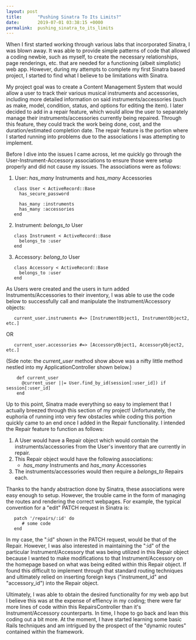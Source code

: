 ```yaml
---
layout: post
title:      "Pushing Sinatra To Its Limits?"
date:       2019-07-01 03:38:15 +0000
permalink:  pushing_sinatra_to_its_limits
---
```



When I first started working through various labs that incorporated Sinatra, I was blown away. It was able to provide simple patterns of code that allowed a coding newbie, such as myself, to create the necessary relationships, page renderings, etc. that are needed for a functioning (albeit simplistic) web app. However, during my attempts to complete my first Sinatra based project, I started to find what I believe to be limitations with Sinatra.

My project goal was to create a Content Management System that would allow a user to track their various musical instruments and accessories, including more detailed information on said instruments/accessories (such as make, model, condition, status, and options for editing the item). I later decided to add in a repair feature, which would allow the user to separately manage their instruments/accessories currently being repaired. Through this feature, they could track the work being done, cost, and the duration/estimated completion date. The repair feature is the portion where I started running into problems due to the associations I was attempting to implement. 

Before I dive into the issues I came across, let me quickly go through the User-Instrument-Accessory associations to ensure those were setup properly and did not cause my issues. The associations were as follows:

1. User: *has_many* Instruments and *has_many* Accessories

```
   class User < ActiveRecord::Base
     has_secure_password

     has_many :instruments
     has_many :accessories
   end
```

2. Instrument: *belongs_to* User

```
   class Instrument < ActiveRecord::Base
     belongs_to :user
   end
```

3. Accessory: *belong_to* User

```
   class Accessory < ActiveRecord::Base
     belongs_to :user
   end
```

As Users were created and the users in turn added Instruments/Accessories to their inventory, I was able to use the code below to successfully call and manipulate the Instrument/Accessory objects:

```
   current_user.instruments #=> [InstrumentObject1, InstrumentObject2, etc.]
```
OR
```
   current_user.accessories #=> [AccessoryObject1, AccessoryObject2, etc.]
```

(Side note: the *current_user* method show above was a nifty little method nestled into my ApplicationController shown below.)

```
    def current_user
      @current_user ||= User.find_by_id(session[:user_id]) if session[:user_id]
    end
```

Up to this point, Sinatra made everything so easy to implement that I actually breezed through this section of my project! Unfortunately, the euphoria of running into very few obstacles while coding this portion quickly came to an end once I added in the Repair functionality. I intended the Repair feature to function as follows:

1. A User would have a Repair object which would contain the instruments/accessories from the User's inventory that are currently in repair.
2. This Repair object would have the following associations:
   * *has_many* Instruments and *has_many* Accessories
3. The instruments/accessories would then require a *belongs_to* Repairs each.

Thanks to the handy abstraction done by Sinatra, these associations were easy enough to setup. However, the trouble came in the form of managing the routes and rendering the correct webpages. For example, the typical convention for a "edit" PATCH request in Sinatra is:

```
   patch '/repairs/:id' do
      # some code
   end
```

In my case, the ":id" shown in the PATCH request, would be that of the Repair. However, I was also interested in maintaining the ":id" of the particular Instrument/Accessory that was being utilized in this Repair object because I wanted to make modifications to that Instrument/Accessory on the homepage based on what was being edited within this Repair object. If found this difficult to implement through that standard routing techniques and ultimately relied on inserting foreign keys ("instrument_id" and "accessory_id") into the Repair object. 

Ultimately, I was able to obtain the desired functionality for my web app but I believe this was at the expense of effiency in my coding; there were far more lines of code within this RepairsController than it's Instrument/Accessory counterparts. In time, I hope to go back and lean this coding out a bit more. At the moment, I have started learning some basic Rails techniques and am intrigued by the prospect of the "dynamic routes" contained within the framework. 
